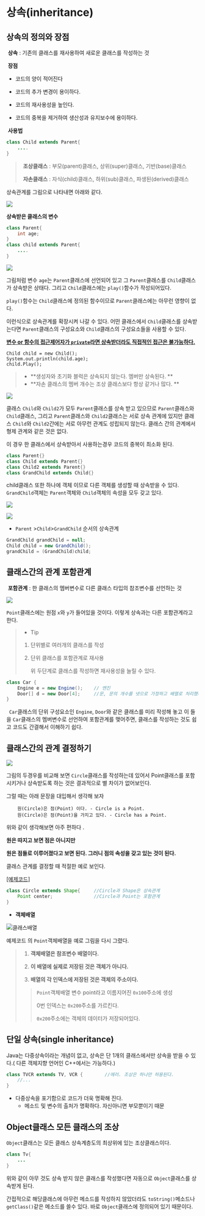 # 상속(inheritance)
## 상속의 정의와 장점

​	**상속** : 기존의 클래스를 재사용하여 새로운 클래스를 작성하는 것

​	**장점** 
- 코드의 양이 적어진다
   
- 코드의 추가 변경이 용이하다.
   
- 코드의 재사용성을 높인다.

- 코드의 중복을 제거하여 생산성과 유지보수에 용이하다.

​	**사용법** 

```java
class Child extends Parent{
	....
}
```

> ​	**조상클래스** : 부모(parent)클래스, 상위(super)클래스, 기반(base)클래스
>
> ​	**자손클래스** : 자식(child)클래스, 하위(sub)클래스, 파생된(derived)클래스


상속관계를 그림으로 나타내면 아래와 같다.

![](../../img/class03/chapter02/OOP_inheritance.png)


**상속받은 클래스의 변수**

```java
class Parent{
    int age;
}
class child extends Parent{
    ....
}
```

![](../../img/class03/chapter02/OOP_inheritance_var.png)

그림처럼 변수 `age`는 `Parent`클래스에 선언되어 있고 그 `Parent`클래스를 `Child`클래스가 상속받은 상태다. 그리고 `Child`클래스에는 `play()`함수가 작성되어있다.

`play()`함수는 `Child`클래스에 정의된 함수이므로 `Parent`클래스에는 아무런 영향이 없다.

이런식으로 상속관계를 확장시켜 나갈 수 있다. 어떤 클래스에서 `Child`클래스를 상속받는다면 `Parent`클래스의 구성요소와 `Child`클래스의 구성요소들을 사용할 수 있다.

<u>**변수 or 함수의 접근제어자가 `private`라면 상속받더라도 직접적인 접근은 불가능하다.**</u>

```
Child child = new Child();
System.out.println(child.age);
child.Play();
```

> - **생성자와 초기화 블럭은 상속되지 않는다. 멤버만 상속된다. **
> - **자손 클래스의 멤버 개수는 조상 클래스보다 항상 같거나 많다. **

![](../../img/class03/chapter02/OOP_extends.png)

클래스 `Child`와 `Child2`가 모두 `Parent`클래스를 상속 받고 있으므로  `Parent`클래스와 `Child`클래스, 그리고 `Parent`클래스와 `Child2`클래스는 서로 상속 관계에 있지만 클래스 `Child`와 `Child2`간에는 서로 아무런 관계도 성립되지 않는다. 클래스 간의 관계에서 형제 관계와 같은 것은 없다.

 이 경우 한 클래스에서 상속받아서 사용하는경우 코드의 중복이 최소화 된다.

```java
class Parent{}
class Child extends Parent{}
class Child2 extends Parent{}
class GrandChild extends Child{}
```

child클래스 또한 하나에 객체 이므로 다른 객체를 생성할 때 상속받을 수 있다. `GrandChild`객체는 `Parent`객체와 `Child`객체의 속성을 모두 갖고 있다. 

![](../../img/class03/chapter02/OOP_extends2.png)

![](../../img/class03/chapter02/OOP_inheritance2.png)

* `Parent` >`Child`>`GrandChild` 순서의 상속관계

```java
GrandChild grandChild = null;
Child child = new GrandChild();
grandChild = (GrandChild)child;
```



## 클래스간의 관계 포함관계

​	**포함관계** : 한 클래스의 멤버변수로 다른 클래스 타입의 참조변수를 선언하는 것

![](../../img/class03/chapter02/OOP_composite.png)

`Point`클래스에는 원점 `x`와 `y`가 들어있을 것이다. 이렇게 상속과는 다른 포함관계라고 한다.

> * Tip 
>
> 1. 단위별로 여러개의 클래스를 작성
>
> 2. 단위 클래스를 포함관계로 재사용
>
>    위 두단계로 클래스를 작성하면 재사용성을 늘릴 수 있다.


``` java
class Car {
    Engine e = new Engine();	// 엔진
    Door[] d = new Door[4];		//문, 문의 개수를 넷으로 가정하고 배열로 처리했다.
}
```

` Car`클래스의 단위 구성요소인 `Engine`, `Door`와 같은 클래스를 미리 작성해 놓고 이 들을 `Car`클래스의 멤버변수로 선언하여 포함관계를 맺어주면, 클래스를 작성하는 것도 쉽고 코드도 간결해서 이해하기 쉽다.



## 클래스간의 관계 결정하기

![](../../img/class03/chapter02/OOP_class_relation.png)

그림의 두경우를 비교해 보면 `Circle`클래스를 작성하는데 있어서 Point클래스를 포함시키거나 상속받도록 하는 것은 결과적으로 별 차이가 없어보인다.

그럴 때는 아래 문장을 대입해서 생각해 보자

``` 
	원(Circle)은 점(Point) 이다. - Circle is a Point.
	원(Circle)은 점(Point)을 가지고 있다. - Circle has a Point.
```

위와 같이 생각해보면 아주 편하다 .

**원은 따지고 보면 점은 아니지만**

**원은 점들로 이루어졌다고 보면 된다. 그러니 점의 속성을 갖고 있는 것이 된다.**

클래스 관계를 결정할 때 적절한 예로 보인다.

[[예제코드]](../../code/class03/chapter02/DrawShape.java)

```java
class Circle extends Shape{		//Circle과 Shape은 상속관계
    Point center;				//Circle과 Point는 포함관계    
}
```

* **객체배열**

![클래스배열](../../img/class03/chapter02/OOP_objectArr.png)

예제코드 의 `Point`객체배열을 예로 그림을 다시 그렸다.

> 1. **객체배열은 참조변수 배열이다.**
>
> 2. **이 배열에 실제로 저장된 것은 객체가 아니다.**
>
> 3. **배열의 각 인덱스에 저장된 것은 객체의 주소이다.**
>
> > `Point`객체배열 변수 point라고 이름지어진 `0x100`주소에 생성
> >
> > 0번 인덱스는 `0x200`주소를 가르킨다.
> >
> >  `0x200`주소에는 객체의 데이터가 저장되어있다.



## 단일 상속(single inheritance)

Java는 다중상속이라는 개념이 없고, 상속은 단 1개의 클래스에서만 상속을 받을 수 있다.( 다른 객체지향 언어인 C++에서는 가능하다.)

```java
class TVCR extends TV, VCR {		//에러. 조상은 하나만 허용된다.
    //...
}
```

- 다중상속을 포기함으로 코드가 더욱 명확해 진다.
  - 메소드 및 변수의 출처가 명확하다. 자신아니면 부모뿐이기 때문



## Object클래스 모든 클래스의 조상

`Object`클래스는 모든 클래스 상속계층도의 최상위에 있는 조상클래스이다.

```java
class Tv{
    ...
}
```

위와 같이 아무 것도 상속 받지 않은 클래스를 작성했다면 자동으로 `Object`클래스를 상속받게 된다.

간접적으로 해당클래스에 아무런 메소드를 작성하지 않았더라도 `toString()`메소드나 `getClass()`같은 메소드를 쓸수 있다. 바로 `Object`클래스에 정의되어 있기 때문이다.
